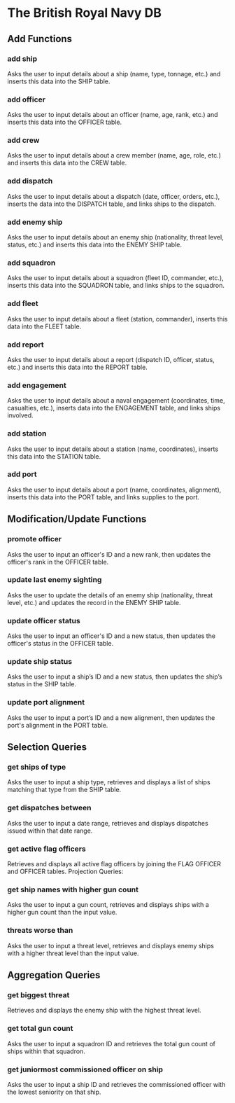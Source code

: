 # The British Royal Navy DB

## Add Functions

### add ship

Asks the user to input details about a ship (name, type, tonnage, etc.) and inserts this data into the SHIP table.

### add officer

Asks the user to input details about an officer (name, age, rank, etc.) and inserts this data into the OFFICER table.

### add crew

Asks the user to input details about a crew member (name, age, role, etc.) and inserts this data into the CREW table.

### add dispatch

Asks the user to input details about a dispatch (date, officer, orders, etc.), inserts the data into the DISPATCH table, and links ships to the dispatch.

### add enemy ship

Asks the user to input details about an enemy ship (nationality, threat level, status, etc.) and inserts this data into the ENEMY SHIP table.

### add squadron

Asks the user to input details about a squadron (fleet ID, commander, etc.), inserts this data into the SQUADRON table, and links ships to the squadron.

### add fleet

Asks the user to input details about a fleet (station, commander), inserts this data into the FLEET table.

### add report

Asks the user to input details about a report (dispatch ID, officer, status, etc.) and inserts this data into the REPORT table.

### add engagement

Asks the user to input details about a naval engagement (coordinates, time, casualties, etc.), inserts data into the ENGAGEMENT table, and links ships involved.

### add station

Asks the user to input details about a station (name, coordinates), inserts this data into the STATION table.

### add port

Asks the user to input details about a port (name, coordinates, alignment), inserts this data into the PORT table, and links supplies to the port.

## Modification/Update Functions

### promote officer

Asks the user to input an officer's ID and a new rank, then updates the officer's rank in the OFFICER table.

### update last enemy sighting

Asks the user to update the details of an enemy ship (nationality, threat level, etc.) and updates the record in the ENEMY SHIP table.

### update officer status

Asks the user to input an officer's ID and a new status, then updates the officer's status in the OFFICER table.

### update ship status

Asks the user to input a ship’s ID and a new status, then updates the ship’s status in the SHIP table.

### update port alignment

Asks the user to input a port’s ID and a new alignment, then updates the port's alignment in the PORT table.

## Selection Queries

### get ships of type

Asks the user to input a ship type, retrieves and displays a list of ships matching that type from the SHIP table.

### get dispatches between

Asks the user to input a date range, retrieves and displays dispatches issued within that date range.

### get active flag officers

Retrieves and displays all active flag officers by joining the FLAG OFFICER and OFFICER tables.
Projection Queries:

### get ship names with higher gun count

Asks the user to input a gun count, retrieves and displays ships with a higher gun count than the input value.

### threats worse than

Asks the user to input a threat level, retrieves and displays enemy ships with a higher threat level than the input value.

## Aggregation Queries

### get biggest threat

Retrieves and displays the enemy ship with the highest threat level.

### get total gun count

Asks the user to input a squadron ID and retrieves the total gun count of ships within that squadron.

### get juniormost commissioned officer on ship

Asks the user to input a ship ID and retrieves the commissioned officer with the lowest seniority on that ship.
